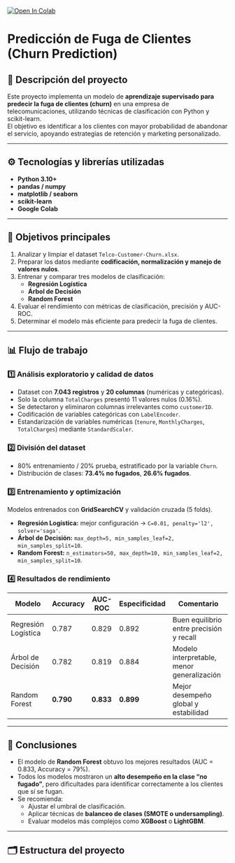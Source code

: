 [![Open In Colab](https://colab.research.google.com/assets/colab-badge.svg)](https://colab.research.google.com/github/fredusho/data-science-portfolio/blob/main/prediccion-churn/prediccion-churn.ipynb)

# Predicción de Fuga de Clientes (Churn Prediction)

## 🧩 Descripción del proyecto
Este proyecto implementa un modelo de **aprendizaje supervisado para predecir la fuga de clientes (churn)** en una empresa de telecomunicaciones, utilizando técnicas de clasificación con Python y scikit-learn.  
El objetivo es identificar a los clientes con mayor probabilidad de abandonar el servicio, apoyando estrategias de retención y marketing personalizado.

---

## ⚙️ Tecnologías y librerías utilizadas
- **Python 3.10+**
- **pandas / numpy**
- **matplotlib / seaborn**
- **scikit-learn**
- **Google Colab**

---

## 🧠 Objetivos principales
1. Analizar y limpiar el dataset `Telco-Customer-Churn.xlsx`.  
2. Preparar los datos mediante **codificación, normalización y manejo de valores nulos**.  
3. Entrenar y comparar tres modelos de clasificación:
   - **Regresión Logística**
   - **Árbol de Decisión**
   - **Random Forest**
4. Evaluar el rendimiento con métricas de clasificación, precisión y AUC-ROC.  
5. Determinar el modelo más eficiente para predecir la fuga de clientes.

---

## 📊 Flujo de trabajo

### 1️⃣ Análisis exploratorio y calidad de datos
- Dataset con **7.043 registros** y **20 columnas** (numéricas y categóricas).  
- Solo la columna `TotalCharges` presentó 11 valores nulos (0.16%).  
- Se detectaron y eliminaron columnas irrelevantes como `customerID`.  
- Codificación de variables categóricas con `LabelEncoder`.  
- Estandarización de variables numéricas (`tenure`, `MonthlyCharges`, `TotalCharges`) mediante `StandardScaler`.

### 2️⃣ División del dataset
- 80% entrenamiento / 20% prueba, estratificado por la variable `Churn`.  
- Distribución de clases: **73.4% no fugados**, **26.6% fugados**.

### 3️⃣ Entrenamiento y optimización
Modelos entrenados con **GridSearchCV** y validación cruzada (5 folds).  
- **Regresión Logística:** mejor configuración → `C=0.01, penalty='l2', solver='saga'`.  
- **Árbol de Decisión:** `max_depth=5, min_samples_leaf=2, min_samples_split=10`.  
- **Random Forest:** `n_estimators=50, max_depth=10, min_samples_leaf=2, min_samples_split=10`.

### 4️⃣ Resultados de rendimiento

| Modelo | Accuracy | AUC-ROC | Especificidad | Comentario |
|--------|-----------|----------|----------------|-------------|
| Regresión Logística | 0.787 | 0.829 | 0.892 | Buen equilibrio entre precisión y recall |
| Árbol de Decisión | 0.782 | 0.819 | 0.884 | Modelo interpretable, menor generalización |
| Random Forest | **0.790** | **0.833** | **0.899** | Mejor desempeño global y estabilidad |

---

## 🎯 Conclusiones
- El modelo de **Random Forest** obtuvo los mejores resultados (AUC = 0.833, Accuracy = 79%).  
- Todos los modelos mostraron un **alto desempeño en la clase “no fugado”**, pero dificultades para identificar correctamente a los clientes que sí se fugan.  
- Se recomienda:
  - Ajustar el umbral de clasificación.  
  - Aplicar técnicas de **balanceo de clases (SMOTE o undersampling)**.  
  - Evaluar modelos más complejos como **XGBoost** o **LightGBM**.

---

## 🗂️ Estructura del proyecto

